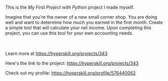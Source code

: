 This is the *My First Project with Python* project I made myself.


<p>Imagine that you're the owner of a new small corner shop. You are doing well and want to determine how much you earned in the first month. Create a simple tool that will calculate your net income. Upon completing this project, you can use this tool for your own accounting needs.</p><br/><br/>Learn more at <a href="https://hyperskill.org/projects/343?utm_source=ide&utm_medium=ide&utm_campaign=ide&utm_content=project-card">https://hyperskill.org/projects/343</a>

Here's the link to the project: https://hyperskill.org/projects/343

Check out my profile: https://hyperskill.org/profile/576440062
